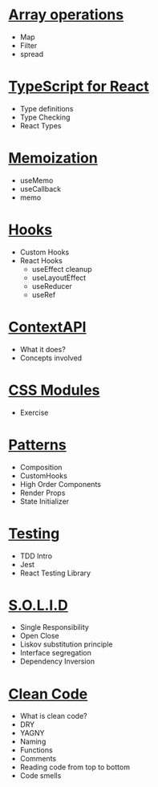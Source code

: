 # [Array operations](./topics/arrays/readme.md)
- Map
- Filter
- spread


# [TypeScript for React](./topics/typescript/readme.md)
 - Type definitions
 - Type Checking
 - React Types


# [Memoization](./topics/memoization/readme.md)
- useMemo
- useCallback
- memo

# [Hooks](./topics/hooks/readme.md)
- Custom Hooks
- React Hooks
     - useEffect cleanup
     - useLayoutEffect
     - useReducer
     - useRef

# [ContextAPI](./topics/context/readme.md)
 - What it does?
 - Concepts involved


# [CSS Modules](./topics/context/readme.md)
- Exercise

# [Patterns](./topics/patterns/readme.md)
- Composition
- CustomHooks
- High Order Components
- Render Props
- State Initializer

# [Testing](./topics/testing/readme.md)
- TDD Intro
- Jest
- React Testing Library

# [S.O.L.I.D](./topics/SOLID/readme.md)
- Single Responsibility
- Open Close
- Liskov substitution principle
- Interface segregation
- Dependency Inversion

# [Clean Code](./topics/cleancode/readme.md)
- What is clean code?
- DRY
- YAGNY
- Naming
- Functions
- Comments
- Reading code from top to bottom
- Code smells
